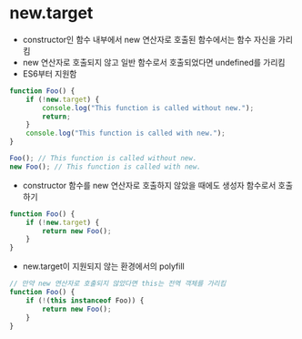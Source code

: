 # new.target
* constructor인 함수 내부에서 new 연산자로 호출된 함수에서는 함수 자신을 가리킴
* new 연산자로 호출되지 않고 일반 함수로서 호출되었다면 undefined를 가리킴
* ES6부터 지원함
```javascript
function Foo() {
    if (!new.target) {
        console.log("This function is called without new.");
        return;
    }
    console.log("This function is called with new.");
}

Foo(); // This function is called without new.
new Foo(); // This function is called with new.
```

* constructor 함수를 new 연산자로 호출하지 않았을 때에도 생성자 함수로서 호출하기
```javascript
function Foo() {
    if (!new.target) {
        return new Foo();
    }
}
```
* new.target이 지원되지 않는 환경에서의 polyfill
```javascript
// 만약 new 연산자로 호출되지 않았다면 this는 전역 객체를 가리킴
function Foo() {
    if (!(this instanceof Foo)) {
        return new Foo();
    }
}
```
